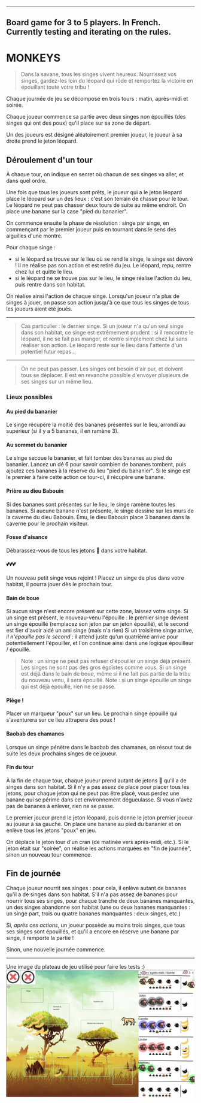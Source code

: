 ------
Board game for 3 to 5 players. In French.
Currently testing and iterating on the rules.
------


# MONKEYS
> Dans la savane, tous les singes vivent heureux. Nourrissez vos singes, gardez-les loin du léopard qui rôde et remportez la victoire en épouillant toute votre tribu !

Chaque journée de jeu se décompose en trois tours : matin, après-midi et soirée.

Chaque joueur commence sa partie avec deux singes non épouillés (des singes qui ont des poux) qu'il place sur sa zone de départ.

Un des joueurs est désigné aléatoirement premier joueur, le joueur à sa droite prend le jeton léopard.

## Déroulement d'un tour
À chaque tour, on indique en secret où chacun de ses singes va aller, et dans quel ordre.

Une fois que tous les joueurs sont prêts, le joueur qui a le jeton léopard place le léopard sur un des lieux : c'est son terrain de chasse pour le tour. Le léopard ne peut pas chasser deux tours de suite au même endroit.
On place une banane sur la case "pied du bananier".

On commence ensuite la phase de résolution : singe par singe, en commençant par le premier joueur puis en tournant dans le sens des aiguilles d'une montre.

Pour chaque singe :
* si le léopard se trouve sur le lieu où se rend le singe, le singe est dévoré ! Il ne réalise pas son action et est retiré du jeu. Le léopard, repu, rentre chez lui et quitte le lieu.
* si le léopard ne se trouve pas sur le lieu, le singe réalise l'action du lieu, puis rentre dans son habitat.

On réalise ainsi l'action de chaque singe. Lorsqu'un joueur n'a plus de singes à jouer, on passe son action jusqu'à ce que tous les singes de tous les joueurs aient été joués.

----
> Cas particulier : le dernier singe. Si un joueur n'a qu'un seul singe dans son habitat, ce singe est extrêmement prudent : si il rencontre le léopard, il ne se fait pas manger, et rentre simplement chez lui sans réaliser son action. Le léopard reste sur le lieu dans l'attente d'un potentiel futur repas...

----
> On ne peut pas passer. Les singes ont besoin d'air pur, et doivent tous se déplacer. Il est en revanche possible d'envoyer plusieurs de ses singes sur un même lieu.

### Lieux possibles
#### Au pied du bananier
Le singe récupère la moitié des bananes présentes sur le lieu, arrondi au supérieur (si il y a 5 bananes, il en ramène 3).

#### Au sommet du bananier
Le singe secoue le bananier, et fait tomber des bananes au pied du bananier. Lancez un dé 6 pour savoir combien de bananes tombent, puis ajoutez ces bananes à la réserve du lieu "pied du bananier".
Si le singe est le premier à faire cette action ce tour-ci, il récupère une banane.

#### Prière au dieu Babouin
Si des bananes sont présentes sur le lieu, le singe ramène toutes les bananes.
Si aucune banane n'est présente, le singe dessine sur les murs de la caverne du dieu Babouin. Ému, le dieu Babouin place 3 bananes dans la caverne pour le prochain visiteur.

#### Fosse d'aisance
Débarassez-vous de tous les jetons 💩 dans votre habitat.

#### 💕💕💕
Un nouveau petit singe vous rejoint ! Placez un singe de plus dans votre habitat, il pourra jouer dès le prochain tour.

#### Bain de boue
Si aucun singe n'est encore présent sur cette zone, laissez votre singe.
Si un singe est présent, le nouveau-venu l'épouille : le premier singe devient un singe épouillé (remplacez son jeton par un jeton épouillé), et le second est fier d'avoir aidé un ami singe (mais n'a rien)
Si un troisième singe arrive, *il n'épouille pas le second* : il attend juste qu'un quatrième arrive pour potentiellement l'épouiller, et l'on continue ainsi dans une logique épouilleur / épouillé.

> Note : un singe ne peut pas refuser d'épouiller un singe déjà présent. Les singes ne sont pas des gros égoïstes comme vous. Si un singe est déjà dans le bain de boue, même si il ne fait pas partie de la tribu du nouveau venu, il sera épouillé.
> Note : si un singe épouille un singe qui est déjà épouillé, rien ne se passe.

#### Piège !
Placer un marqueur "poux" sur un lieu. Le prochain singe épouillé qui s'aventurera sur ce lieu attrapera des poux !

#### Baobab des chamanes
Lorsque un singe pénètre dans le baobab des chamanes, on résout tout de suite les deux prochains singes de ce joueur.

#### Fin du tour
À la fin de chaque tour, chaque joueur prend autant de jetons 💩 qu'il a de singes dans son habitat. Si il n'y a pas assez de place pour placer tous les jetons, pour chaque jeton qui ne peut pas être placé, vous perdez une banane qui se périme dans cet environnement dégueulasse. Si vous n'avez pas de bananes à enlever, rien ne se passe.

Le premier joueur prend le jeton léopard, puis donne le jeton premier joueur au joueur à sa gauche.
On place une banane au pied du bananier et on enlève tous les jetons "poux" en jeu.

On déplace le jeton tour d'un cran (de matinée vers après-midi, etc.). Si le jeton était sur "soirée", on réalise les actions marquées en "fin de journée", sinon un nouveau tour commence.

## Fin de journée
Chaque joueur nourrit ses singes : pour cela, il enlève autant de bananes qu'il a de singes dans son habitat. S'il n'a pas assez de bananes pour nourrir tous ses singes, pour chaque tranche de deux bananes manquantes, un des singes abandonne son habitat (une ou deux bananes manquantes : un singe part, trois ou quatre bananes manquantes : deux singes, etc.)

Si, *après ces actions*, un joueur possède au moins trois singes, que tous ses singes sont épouillés, et qu'il a encore en réserve une banane par singe, il remporte la partie !

Sinon, une nouvelle journée commence.

-----
Une image du plateau de jeu utilisé pour faire les tests :)
![Example game](example-game.jpeg)
